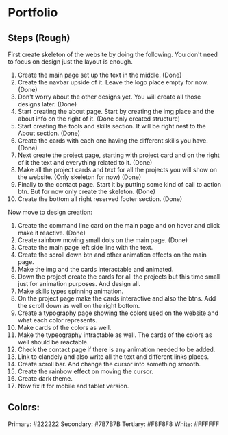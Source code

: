 # Portfolio

## Steps (Rough)

First create skeleton of the website by doing the following. You don't need to focus on design just the layout is enough.

1.  Create the main page set up the text in the middle. (Done)
2.  Create the navbar upside of it. Leave the logo place empty for now. (Done)
3.  Don't worry about the other designs yet. You will create all those designs later. (Done)
4.  Start creating the about page. Start by creating the img place and the about info on the right of it. (Done only created structure)
5.  Start creating the tools and skills section. It will be right nest to the About section. (Done)
6.  Create the cards with each one having the different skills you have. (Done)
7.  Next create the project page, starting with project card and on the right of it the text and everything related to it. (Done)
8.  Make all the project cards and text for all the projects you will show on the website. (Only skeleton for now) (Done)
9.  Finally to the contact page. Start it by putting some kind of call to action btn. But for now only create the skeleton. (Done)
10. Create the bottom all right reserved footer section. (Done)

Now move to design creation:

1.  Create the command line card on the main page and on hover and click make it reactive. (Done)
2.  Create rainbow moving small dots on the main page. (Done)
3.  Create the main page left side line with the text.
4.  Create the scroll down btn and other animation effects on the main page.
5.  Make the img and the cards interactable and animated.
6.  Down the project create the cards for all the projects but this time small just for animation purposes. And design all.
7.  Make skills types spinning animation.
8.  On the project page make the cards interactive and also the btns. Add the scroll down as well on the right bottom.
9.  Create a typography page showing the colors used on the website and what each color represents.
10. Make cards of the colors as well.
11. Make the typeography intractable as well. The cards of the colors as well should be reactable.
12. Check the contact page if there is any animation needed to be added.
13. Link to clandely and also write all the text and different links places.
14. Create scroll bar. And change the cursor into something smooth.
15. Create the rainbow effect on moving the cursor.
16. Create dark theme.
17. Now fix it for mobile and tablet version.

## Colors:

Primary: #222222
Secondary: #7B7B7B
Tertiary: #F8F8F8
White: #FFFFFF
